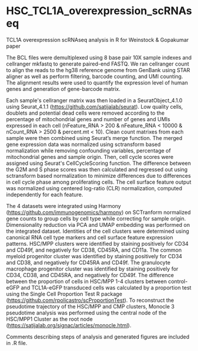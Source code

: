 # HSC_TCL1A_overexpression_scRNAseq
TCL1A overexpression scRNAseq analysis in R for Weinstock &amp; Gopakumar paper

The BCL files were demultiplexed using 8 base pair 10X sample indexes and cellranger mkfastq to generate paired-end FASTQ. We ran cellranger count to align the reads to the hg38 reference genome from GenBank using STAR aligner as well as perform filtering, barcode counting, and UMI counting. The alignment results were used to quantify the expression level of human genes and generation of gene-barcode matrix.

Each sample's cellranger matrix was then loaded in a SeuratObject_4.1.0 using Seurat_4.1.1 (https://github.com/satijalab/seurat). Low quality cells, doublets and potential dead cells were removed according to the percentage of mitochondrial genes and number of genes and UMIs expressed in each cell (nFeature_RNA > 200 & nFeature_RNA < 10000 & nCount_RNA > 2500 & percent.mt < 10). Clean count matrixes from each sample were then combined using Seurat’s merge function. The merged gene expression data was normalized using sctransform based normalization while removing confounding variables, percentage of mitochondrial genes and sample origin. Then, cell cycle scores were assigned using Seurat's CellCycleScoring function. The difference between the G2M and S phase scores was then calculated and regressed out using sctransform based normalization to minimize differences due to differences in cell cycle phase among proliferating cells. The cell surface feature output was normalized using centered log-ratio (CLR) normalization, computed independently for each feature.

The 4 datasets were integrated using Harmony (https://github.com/immunogenomics/harmony) on SCTranform normalized gene counts to group cells by cell type while correcting for sample origin. Dimensionality reduction via PCA and UMAP embedding was performed on the integrated dataset. Identities of the cell clusters were determined using canonical RNA cell type markers and cell surface feature expression patterns. HSC/MPP clusters were identified by staining positively for CD34 and CD49f, and negatively for CD38, CD45RA, and CD11a. The common myeloid progenitor cluster was identified by staining positively for CD34 and CD38, and negatively for CD45RA and CD49f. The granulocyte macrophage progenitor cluster was identified by staining positively for CD34, CD38, and CD45RA, and negatively for CD49f. The difference between the proportion of cells in HSC/MPP 1-4 clusters between control-eGFP and TCL1A-eGFP transduced cells was calculated by a proportion test using the Single Cell Proportion Test R package (https://github.com/rpolicastro/scProportionTest). To reconstruct the pseudotime trajectory of the HSC/MPP and CMP clusters, Monocle 3 pseudotime analysis was performed using the central node of the HSC/MPP1 Cluster as the root node (https://satijalab.org/signac/articles/monocle.html).
  
Comments describing steps of analysis and generated figures are included in .R file.
